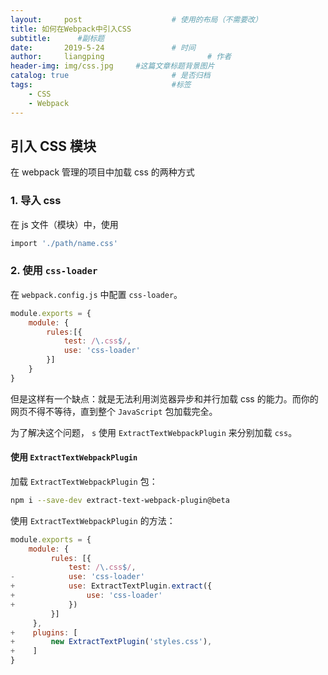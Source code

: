 ```yaml
---
layout:     post   				    # 使用的布局（不需要改）
title: 如何在Webpack中引入CSS
subtitle:      #副标题
date:       2019-5-24				# 时间
author:     liangping 						# 作者
header-img: img/css.jpg 	#这篇文章标题背景图片
catalog: true 						# 是否归档
tags:								#标签
    - CSS
    - Webpack
---
```


## 引入 CSS 模块

在 webpack 管理的项目中加载 css 的两种方式

<!-- more -->

### 1. 导入 css

在 js 文件（模块）中，使用

```bash
import './path/name.css'
```

### 2. 使用 `css-loader`

在 `webpack.config.js` 中配置 `css-loader`。

```javascript
module.exports = {
	module: {
		rules:[{
			test: /\.css$/,
			use: 'css-loader'
		}]
	}
}
```

但是这样有一个缺点：就是无法利用浏览器异步和并行加载 css 的能力。而你的网页不得不等待，直到整个 `JavaScript` 包加载完全。

为了解决这个问题， `s` 使用 `ExtractTextWebpackPlugin` 来分别加载 `css`。

#### 使用 `ExtractTextWebpackPlugin`

加载 `ExtractTextWebpackPlugin` 包：

```bash
npm i --save-dev extract-text-webpack-plugin@beta
```

使用 `ExtractTextWebpackPlugin` 的方法：

```javascript
module.exports = {
    module: {
         rules: [{
             test: /\.css$/,
-            use: 'css-loader'
+            use: ExtractTextPlugin.extract({
+                use: 'css-loader'
+            })
         }]
     },
+    plugins: [
+        new ExtractTextPlugin('styles.css'),
+    ]
}
```